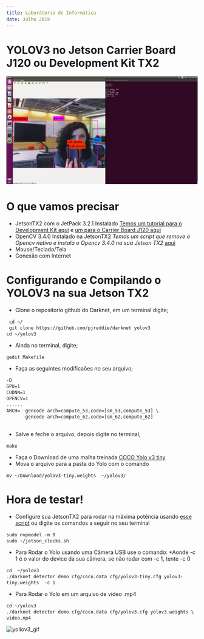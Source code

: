 ```yaml
---
title: Laborátorio de Informática
date: Julho 2019
---
```


# YOLOV3 no Jetson Carrier Board J120 ou Development Kit TX2 
![yollov3](img/yolov3.jpeg)


# O que vamos precisar

- JetsonTX2 com o JetPack 3.2.1 Instalado [Temos um tutorial para o Development Kit aqui](Tutorial_JetPack3.2.1_JetsonTX2.md) e [um para o Carrier Board J120 aqui](Tutorial_JetPack3.2.1_JetsonTX2.md)
- OpenCV 3.4.0 Instalado na JetsonTX2 *Temos um script que remove o Opencv nativo e instala o Opencv 3.4.0 na sua Jetson TX2* [aqui](https://github.com/Insper/404/blob/master/Jetson_TX2/instala_opencv3.4.0_JetsonTX2.sh)
- Mouse/Teclado/Tela
- Conexão com Internet

# Configurando e Compilando o YOLOV3 na sua Jetson TX2

-  Clone o repositorio github do Darknet, em um terminal digite; 

```
 cd ~/
 git clone https://github.com/pjreddie/darknet yolov3
cd ~/yolov3

```

- Ainda no terminal, digite;

```
gedit Makefile

```

- Faça as seguintes modificaões no seu arquivo;

```
-D
GPU=1
CUDNN=1
OPENCV=1
......
ARCH= -gencode arch=compute_53,code=[sm_53,compute_53] \
      -gencode arch=compute_62,code=[sm_62,compute_62]
      
```

- Salve e feche o arquivo, depois digite no terminal;

```
make

```

- Faça o Download de uma malha treinada [COCO Yolo v3 tiny](https://pjreddie.com/media/files/yolov3-tiny.weights)
- Mova o arquivo para a pasta do Yolo com o comando

```
mv ~/Download/yolov3-tiny.weights  ~/yolov3/
```

# Hora de testar!

- Configure sua JetsonTX2 para rodar na máxima potência usando [esse script](https://github.com/Insper/404/blob/master/Jetson_TX2/max_performance.sh)
ou digite os comandos a seguir no seu terminal

```
sudo nvpmodel -m 0
sudo ~/jetson_clocks.sh

```

- Para Rodar o Yolo usando uma Câmera USB use o comando:
*Aonde -c 1 é o valor do device da sua câmera, se não rodar com -c 1, tente -c 0 

```
cd  ~/yolov3
./darknet detector demo cfg/coco.data cfg/yolov3-tiny.cfg yolov3-tiny.weights  -c 1

```

- Para Rodar o Yolo em um arquivo de video .mp4

```
cd ~/yolov3
./darknet detector demo cfg/coco.data cfg/yolov3.cfg yolov3.weights \ video.mp4

```

![yollov3_gif](img/yolov3.gif)
